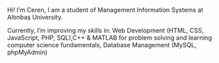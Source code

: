 Hi! I’m Ceren, I am a student of Management Information Systems at Altınbaş University.

Currently, I’m improving my skills in:
Web Development (HTML, CSS, JavaScript, PHP, SQL),C++ & MATLAB for problem solving and learning computer science fundamentals, Database Management (MySQL, phpMyAdmin)

